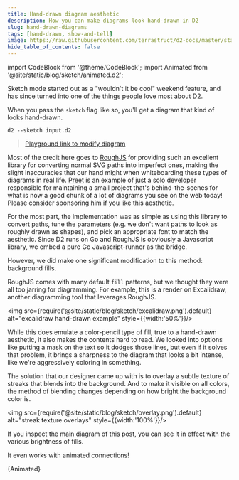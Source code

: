 ```yaml
---
title: Hand-drawn diagram aesthetic
description: How you can make diagrams look hand-drawn in D2
slug: hand-drawn-diagrams
tags: [hand-drawn, show-and-tell]
image: https://raw.githubusercontent.com/terrastruct/d2-docs/master/static/img/blog/sketch.png
hide_table_of_contents: false
---
```

import CodeBlock from '@theme/CodeBlock';
import Animated from '@site/static/blog/sketch/animated.d2';

Sketch mode started out as a "wouldn't it be cool" weekend feature, and has since turned
into one of the things people love most about D2.

When you pass the `sketch` flag like so, you'll get a diagram that kind of looks hand-drawn.

```
d2 --sketch input.d2
```

<!-- truncate -->

<div dangerouslySetInnerHTML={{__html: require('@site/static/blog/sketch/main.svg2')}}></div>


> [Playground link to modify diagram](https://play.d2lang.com/?script=nFRPj9M-EL3nU4z6U45tvflRhHxAQssWIf4VCuKyF9edJhaJHcbjhl203x1N04RWqGLFzY5f3vi98ZvRcw0kxmTZioLFGJ0vYeVaFKSGnxnAQZkGxh8sOyk_G23VsFhkAGKSBg7t1KJnpOxBCLEdOXsqsV9DxdxGPZ_LLs4YiUxkSpZnNjRzc58I82L50rDZmIgxL9Qaae8s5oW6lu7mxfJFj1Lrj2_zQgn2qyGsQoo4i_tS6pdt0vBOujh9tfpy6z_LgxN5j75JF_Ni-SlsAjt7uhwq3OxN_XhhGCN6dqYWqqsrNb0PockL5fzA99rvkNBb_EdSpRbTlkJJpmmQBtYPZCt5aIYD9cTt2N9lqmvoAn1zvrz1w_cDaGz894QJM4CHP5oK0-dwyj4bCMT7y4di2-XT0YTLkDNJApP-w_gAsux834tekWsM3elzcfaudhKMgz6ANdrgt3-FHUIwQGQaaZj8t9vuNvj_ZHBq8j4waugQrPFA2NbGInCFEE5v3zmu4E3aIHlkjNBV6OUnSh5CYgg74Mr5MgIH2IbJMZN9Co-V1eLp9ZObyXk6D3NQQ1c5xvHkdJpoUBnAcflMqTHGm8Acmt9J_hUAAP__&layout=elk&sketch=1&)

Most of the credit here goes to [RoughJS](https://roughjs.com/) for providing such an
excellent library for converting normal SVG paths into imperfect ones, making the slight
inaccuracies that our hand might when whiteboarding these types of diagrams in real life.
[Preet](https://twitter.com/preetster) is an example of just a solo developer
responsible for maintaining a small project that's behind-the-scenes for what is now a
good chunk of a lot of diagrams you see on the web today! Please consider sponsoring him
if you like this aesthetic.

For the most part, the implementation was as simple as using this library to convert
paths, tune the parameters (e.g. we don't want paths to look as roughly drawn as shapes),
and pick an appropriate font to match the aesthetic. Since D2 runs on Go and RoughJS is
obviously a Javascript library, we embed a pure Go Javascript-runner as the bridge.

However, we did make one significant modification to this method: background fills.

RoughJS comes with many default `fill` patterns, but we thought they were all too jarring
for diagramming. For example, this is a render on Excalidraw, another diagramming tool
  that leverages RoughJS.

<img src={require('@site/static/blog/sketch/excalidraw.png').default} alt="excalidraw hand-drawn example" style={{width:'50%'}}/>

While this does emulate a color-pencil type of fill, true to a hand-drawn aesthetic, it
also makes the contents hard to read. We looked into options like putting a mask on the
text so it dodges those lines, but even if it solves that problem, it brings a sharpness
to the diagram that looks a bit intense, like we're aggressively coloring in something.

The solution that our designer came up with is to overlay a subtle texture of streaks that
blends into the background. And to make it visible on all colors, the method of blending
changes depending on how bright the background color is.

<img src={require('@site/static/blog/sketch/overlay.png').default} alt="streak texture overlays" style={{width:'100%'}}/>

If you inspect the main diagram of this post, you can see it in effect with the various
brightness of fills.

It even works with animated connections!

<CodeBlock className="language-d2">
    {Animated}
</CodeBlock>

<div style={{width:'30%'}} dangerouslySetInnerHTML={{__html: require('@site/static/blog/sketch/animated.svg2')}}></div>
